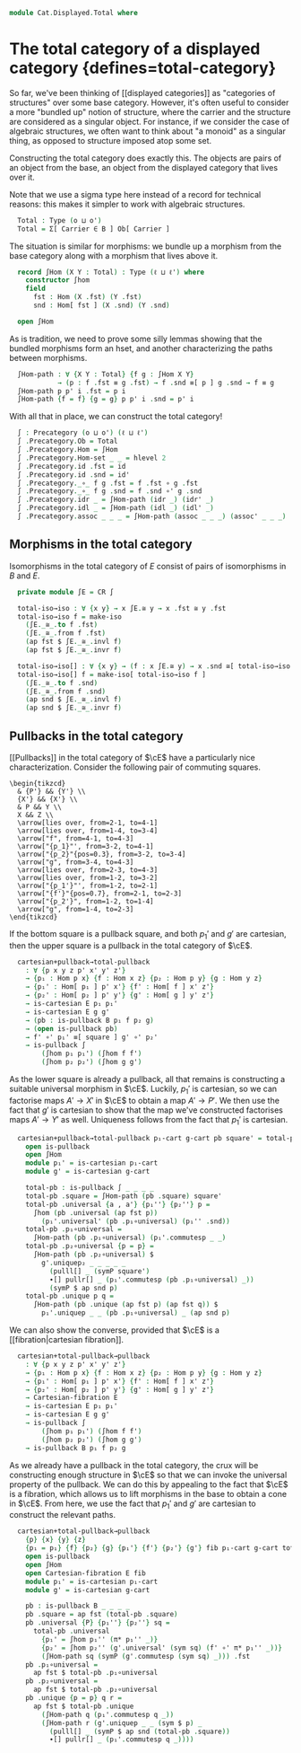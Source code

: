 <!--
```agda
open import Cat.Displayed.Cartesian
open import Cat.Diagram.Pullback
open import Cat.Displayed.Base
open import Cat.Prelude

import Cat.Displayed.Reasoning as DR
import Cat.Displayed.Morphism as DM
import Cat.Reasoning as CR
```
-->

```agda
module Cat.Displayed.Total where
```

<!--
```agda
module _ {o ℓ o' ℓ'} {B : Precategory o ℓ} (E : Displayed B o' ℓ') where
  open CR B
  open DR E
  open DM E
```
-->

# The total category of a displayed category {defines=total-category}

So far, we've been thinking of [[displayed categories]] as "categories of
structures" over some base category. However, it's often useful to
consider a more "bundled up" notion of structure, where the carrier and
the structure are considered as a singular object. For instance, if we
consider the case of algebraic structures, we often want to think about
"a monoid" as a singular thing, as opposed to structure imposed atop
some set.

Constructing the total category does exactly this. The objects
are pairs of an object from the base, an object from the displayed
category that lives over it.

Note that we use a sigma type here instead of a record for technical
reasons: this makes it simpler to work with algebraic structures.

```agda
  Total : Type (o ⊔ o')
  Total = Σ[ Carrier ∈ B ] Ob[ Carrier ]
```

The situation is similar for morphisms: we bundle up a morphism from the
base category along with a morphism that lives above it.

```agda
  record ∫Hom (X Y : Total) : Type (ℓ ⊔ ℓ') where
    constructor ∫hom
    field
      fst : Hom (X .fst) (Y .fst)
      snd : Hom[ fst ] (X .snd) (Y .snd)

  open ∫Hom
```

<!--
```agda
  unquoteDecl H-Level-∫Hom = declare-record-hlevel 2 H-Level-∫Hom (quote ∫Hom)
```
-->

As is tradition, we need to prove some silly lemmas showing that
the bundled morphisms form an hset, and another characterizing
the paths between morphisms.

```agda
  ∫Hom-path : ∀ {X Y : Total} {f g : ∫Hom X Y}
            → (p : f .fst ≡ g .fst) → f .snd ≡[ p ] g .snd → f ≡ g
  ∫Hom-path p p' i .fst = p i
  ∫Hom-path {f = f} {g = g} p p' i .snd = p' i
```

<!--
```agda
  ∫Hom-pathp
    : ∀ {X X' Y Y' : Total} {f : ∫Hom X Y} {g : ∫Hom X' Y'}
    → (p : X ≡ X') (q : Y ≡ Y')
    → (r : PathP (λ z → Hom (p z .fst) (q z .fst)) (f .fst) (g .fst))
    → PathP (λ z → Hom[ r z ] (p z .snd) (q z .snd)) (f .snd) (g .snd)
    → PathP (λ i → ∫Hom (p i) (q i)) f g
  ∫Hom-pathp p q r s i .fst = r i
  ∫Hom-pathp p q r s i .snd = s i
```
-->

With all that in place, we can construct the total category!

```agda
  ∫ : Precategory (o ⊔ o') (ℓ ⊔ ℓ')
  ∫ .Precategory.Ob = Total
  ∫ .Precategory.Hom = ∫Hom
  ∫ .Precategory.Hom-set _ _ = hlevel 2
  ∫ .Precategory.id .fst = id
  ∫ .Precategory.id .snd = id'
  ∫ .Precategory._∘_ f g .fst = f .fst ∘ g .fst
  ∫ .Precategory._∘_ f g .snd = f .snd ∘' g .snd
  ∫ .Precategory.idr _ = ∫Hom-path (idr _) (idr' _)
  ∫ .Precategory.idl _ = ∫Hom-path (idl _) (idl' _)
  ∫ .Precategory.assoc _ _ _ = ∫Hom-path (assoc _ _ _) (assoc' _ _ _)
```

<!--
```agda
  πᶠ : Functor ∫ B
  πᶠ .Functor.F₀ = fst
  πᶠ .Functor.F₁ = ∫Hom.fst
  πᶠ .Functor.F-id = refl
  πᶠ .Functor.F-∘ f g = refl
```
-->

## Morphisms in the total category

Isomorphisms in the total category of $E$ consist of pairs of
isomorphisms in $B$ and $E$.

```agda
  private module ∫E = CR ∫

  total-iso→iso : ∀ {x y} → x ∫E.≅ y → x .fst ≅ y .fst
  total-iso→iso f = make-iso
    (∫E._≅_.to f .fst)
    (∫E._≅_.from f .fst)
    (ap fst $ ∫E._≅_.invl f)
    (ap fst $ ∫E._≅_.invr f)

  total-iso→iso[] : ∀ {x y} → (f : x ∫E.≅ y) → x .snd ≅[ total-iso→iso f ] y .snd
  total-iso→iso[] f = make-iso[ total-iso→iso f ]
    (∫E._≅_.to f .snd)
    (∫E._≅_.from f .snd)
    (ap snd $ ∫E._≅_.invl f)
    (ap snd $ ∫E._≅_.invr f)
```

## Pullbacks in the total category

[[Pullbacks]] in the total category of $\cE$ have a particularly nice
characterization. Consider the following pair of commuting squares.

~~~{.quiver}
\begin{tikzcd}
  & {P'} && {Y'} \\
  {X'} && {X'} \\
  & P && Y \\
  X && Z \\
  \arrow[lies over, from=2-1, to=4-1]
  \arrow[lies over, from=1-4, to=3-4]
  \arrow["f", from=4-1, to=4-3]
  \arrow["{p_1}"', from=3-2, to=4-1]
  \arrow["{p_2}"{pos=0.3}, from=3-2, to=3-4]
  \arrow["g", from=3-4, to=4-3]
  \arrow[lies over, from=2-3, to=4-3]
  \arrow[lies over, from=1-2, to=3-2]
  \arrow["{p_1'}"', from=1-2, to=2-1]
  \arrow["{f'}"{pos=0.7}, from=2-1, to=2-3]
  \arrow["{p_2'}", from=1-2, to=1-4]
  \arrow["g", from=1-4, to=2-3]
\end{tikzcd}
~~~

If the bottom square is a pullback square, and both $p_1'$ and $g'$ are
cartesian, then the upper square is a pullback in the total category of
$\cE$.

```agda
  cartesian+pullback→total-pullback
    : ∀ {p x y z p' x' y' z'}
    → {p₁ : Hom p x} {f : Hom x z} {p₂ : Hom p y} {g : Hom y z}
    → {p₁' : Hom[ p₁ ] p' x'} {f' : Hom[ f ] x' z'}
    → {p₂' : Hom[ p₂ ] p' y'} {g' : Hom[ g ] y' z'}
    → is-cartesian E p₁ p₁'
    → is-cartesian E g g'
    → (pb : is-pullback B p₁ f p₂ g)
    → (open is-pullback pb)
    → f' ∘' p₁' ≡[ square ] g' ∘' p₂'
    → is-pullback ∫
        (∫hom p₁ p₁') (∫hom f f')
        (∫hom p₂ p₂') (∫hom g g')
```

As the lower square is already a pullback, all that remains is
constructing a suitable universal morphism in $\cE$. Luckily, $p_1'$
is cartesian, so we can factorise maps $A' \to X'$ in $\cE$ to obtain
a map $A' \to P'$. We then use the fact that $g'$ is cartesian to show
that the map we've constructed factorises maps $A' \to Y'$ as well.
Uniqueness follows from the fact that $p_1'$ is cartesian.

```agda
  cartesian+pullback→total-pullback p₁-cart g-cart pb square' = total-pb where
    open is-pullback
    open ∫Hom
    module p₁' = is-cartesian p₁-cart
    module g' = is-cartesian g-cart

    total-pb : is-pullback ∫ _ _ _ _
    total-pb .square = ∫Hom-path (pb .square) square'
    total-pb .universal {a , a'} {p₁''} {p₂''} p =
      ∫hom (pb .universal (ap fst p))
        (p₁'.universal' (pb .p₁∘universal) (p₁'' .snd))
    total-pb .p₁∘universal =
      ∫Hom-path (pb .p₁∘universal) (p₁'.commutesp _ _)
    total-pb .p₂∘universal {p = p} =
      ∫Hom-path (pb .p₂∘universal) $
        g'.uniquep₂ _ _ _ _ _
          (pulll[] _ (symP square')
          ∙[] pullr[] _ (p₁'.commutesp (pb .p₁∘universal) _))
          (symP $ ap snd p)
    total-pb .unique p q =
      ∫Hom-path (pb .unique (ap fst p) (ap fst q)) $
        p₁'.uniquep _ _ (pb .p₁∘universal) _ (ap snd p)
```

We can also show the converse, provided that $\cE$ is a [[fibration|cartesian fibration]].

```agda
  cartesian+total-pullback→pullback
    : ∀ {p x y z p' x' y' z'}
    → {p₁ : Hom p x} {f : Hom x z} {p₂ : Hom p y} {g : Hom y z}
    → {p₁' : Hom[ p₁ ] p' x'} {f' : Hom[ f ] x' z'}
    → {p₂' : Hom[ p₂ ] p' y'} {g' : Hom[ g ] y' z'}
    → Cartesian-fibration E
    → is-cartesian E p₁ p₁'
    → is-cartesian E g g'
    → is-pullback ∫
        (∫hom p₁ p₁') (∫hom f f')
        (∫hom p₂ p₂') (∫hom g g')
    → is-pullback B p₁ f p₂ g
```

As we already have a pullback in the total category, the crux will be
constructing enough structure in $\cE$ so that we can invoke the universal
property of the pullback. We can do this by appealing to the fact that
$\cE$ is a fibration, which allows us to lift morphisms in the base
to obtain a cone in $\cE$. From here, we use the fact that $p_1'$ and
$g'$ are cartesian to construct the relevant paths.

```agda
  cartesian+total-pullback→pullback
    {p} {x} {y} {z}
    {p₁ = p₁} {f} {p₂} {g} {p₁'} {f'} {p₂'} {g'} fib p₁-cart g-cart total-pb = pb where
    open is-pullback
    open ∫Hom
    open Cartesian-fibration E fib
    module p₁' = is-cartesian p₁-cart
    module g' = is-cartesian g-cart

    pb : is-pullback B _ _ _ _
    pb .square = ap fst (total-pb .square)
    pb .universal {P} {p₁''} {p₂''} sq =
      total-pb .universal
        {p₁' = ∫hom p₁'' (π* p₁'' _)}
        {p₂' = ∫hom p₂'' (g'.universal' (sym sq) (f' ∘' π* p₁'' _))}
        (∫Hom-path sq (symP (g'.commutesp (sym sq) _))) .fst
    pb .p₁∘universal =
      ap fst $ total-pb .p₁∘universal
    pb .p₂∘universal =
      ap fst $ total-pb .p₂∘universal
    pb .unique {p = p} q r =
      ap fst $ total-pb .unique
        (∫Hom-path q (p₁'.commutesp q _))
        (∫Hom-path r (g'.uniquep _ _ (sym $ p) _
          (pulll[] _ (symP $ ap snd (total-pb .square))
          ∙[] pullr[] _ (p₁'.commutesp q _))))
```

<!--
```agda
module _ {o ℓ o' ℓ'} {B : Precategory o ℓ} {E : Displayed B o' ℓ'} where
  open CR B

  instance
    Funlike-∫Hom
      : ∀ {ℓ'' ℓ'''} {A : Type ℓ''} {B : A → Type ℓ'''}
      → {X Y : Total E} ⦃ i : Funlike (Hom (X .fst) (Y .fst)) A B ⦄
      → Funlike (∫Hom E X Y) A B
    Funlike-∫Hom ⦃ i ⦄ .Funlike._·_ f x = f .∫Hom.fst · x

    H-Level-∫Hom' : ∀ {X Y} {n} → H-Level (∫Hom E X Y) (2 + n)
    H-Level-∫Hom' = H-Level-∫Hom E
```
-->
